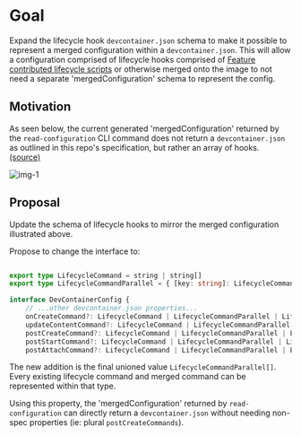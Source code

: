 # Goal

Expand the lifecycle hook `devcontainer.json` schema to make it possible to represent a merged configuration within a `devcontainer.json`.   This will allow a configuration comprised of lifecycle hooks comprised of [Feature contributed lifecycle scripts](./features-contribute-lifecycle-scripts.md) or otherwise merged onto the image to not need a separate 'mergedConfiguration' schema to represent the config.

## Motivation

As seen below, the current generated 'mergedConfiguration' returned by the `read-configuration` CLI command does not return a `devcontainer.json` as outlined in this repo's specification, but rather an array of hooks. [(source)](https://github.com/devcontainers/cli/pull/390#issuecomment-1430190326)

![img-1](https://user-images.githubusercontent.com/23246594/218825633-cf037d97-db05-4d0d-9157-66287cd47073.png)

## Proposal

Update the schema of lifecycle hooks to mirror the merged configuration illustrated above.

Propose to change the interface to:

```typescript

export type LifecycleCommand = string | string[]
export type LifecycleCommandParallel = { [key: string]: LifecycleCommand };

interface DevContainerConfig {
    // ...other devcontainer.json properties...
	onCreateCommand?: LifecycleCommand | LifecycleCommandParallel | LifecycleCommandParallel[]
    updateContentCommand?: LifecycleCommand | LifecycleCommandParallel | LifecycleCommandParallel[]
	postCreateCommand?: LifecycleCommand | LifecycleCommandParallel | LifecycleCommandParallel[]
	postStartCommand?: LifecycleCommand | LifecycleCommandParallel | LifecycleCommandParallel[]
	postAttachCommand?: LifecycleCommand | LifecycleCommandParallel | LifecycleCommandParallel[]
```

The new addition is the final unioned value `LifecycleCommandParallel[]`.  Every existing lifecycle command and merged command can be represented within that type.  

Using this property, the 'mergedConfiguration' returned by `read-configuration` can directly return a `devcontainer.json` without needing non-spec properties (ie: plural `postCreateCommands`).